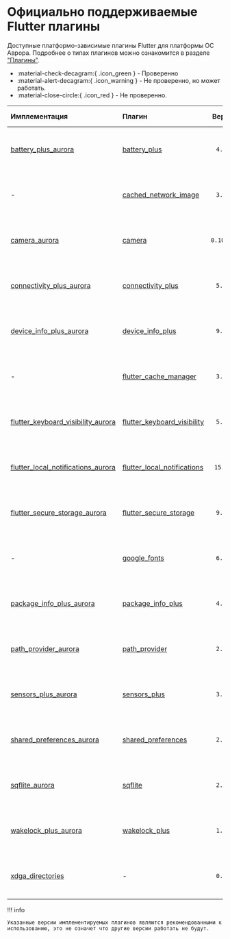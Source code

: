 # Официально поддерживаемые Flutter плагины

Доступные платформо-зависимые плагины Flutter для платформы ОС Аврора. Подробнее о типах плагинов можно ознакомится в разделе
["Плагины"](../structure/plugins.md#_1).

- :material-check-decagram:{ .icon_green } - Проверенно
- :material-alert-decagram:{ .icon_warning } - Не проверенно, но может работать.
- :material-close-circle:{ .icon_red } - Не проверенно.

| Имплементация                                                                                                                                                                  | Плагин                                                                                              |   Версия   |               ОС Аврора 4                |               ОС Аврора 5                | [Client Wrapper](../structure/plugins.md#client-wrapper) |
|:-------------------------------------------------------------------------------------------------------------------------------------------------------------------------------|:----------------------------------------------------------------------------------------------------|:----------:|:----------------------------------------:|:----------------------------------------:|:--------------------------------------------------------:|
| [battery_plus_aurora](https://gitlab.com/omprussia/flutter/flutter-plugins/-/tree/main/packages/battery_plus/battery_plus_aurora)                                              | [battery_plus](https://pub.dev/packages/battery_plus)                                               |  `4.0.2`   | :material-check-decagram:{ .icon_green } | :material-check-decagram:{ .icon_green } |         :material-check-decagram:{ .icon_green }         |
| -                                                                                                                                                                              | [cached_network_image](https://pub.dev/packages/cached_network_image)                               |  `3.3.0`   | :material-check-decagram:{ .icon_green } | :material-check-decagram:{ .icon_green } |         :material-check-decagram:{ .icon_green }         |
| [camera_aurora](https://gitlab.com/omprussia/flutter/flutter-plugins/-/tree/main/packages/camera/camera_aurora)                                                                | [camera](https://pub.dev/packages/camera)                                                           | `0.10.5+5` | :material-check-decagram:{ .icon_green } | :material-check-decagram:{ .icon_green } |         :material-check-decagram:{ .icon_green }         |
| [connectivity_plus_aurora](https://gitlab.com/omprussia/flutter/flutter-plugins/-/tree/main/packages/camera/connectivity_plus_aurora)                                          | [connectivity_plus](https://pub.dev/packages/connectivity_plus)                                     |  `5.0.2`   | :material-check-decagram:{ .icon_green } | :material-check-decagram:{ .icon_green } |         :material-check-decagram:{ .icon_green }         |
| [device_info_plus_aurora](https://gitlab.com/omprussia/flutter/flutter-plugins/-/tree/main/packages/device_info_plus/device_info_plus_aurora)                                  | [device_info_plus](https://pub.dev/packages/device_info_plus)                                       |  `9.0.3`   | :material-check-decagram:{ .icon_green } | :material-check-decagram:{ .icon_green } |         :material-check-decagram:{ .icon_green }         |
| -                                                                                                                                                                              | [flutter_cache_manager](https://pub.dev/packages/flutter_cache_manager)                             |  `3.3.1`   | :material-check-decagram:{ .icon_green } | :material-check-decagram:{ .icon_green } |         :material-check-decagram:{ .icon_green }         |
| [flutter_keyboard_visibility_aurora](https://gitlab.com/omprussia/flutter/flutter-plugins/-/tree/main/packages/flutter_keyboard_visibility/flutter_keyboard_visibility_aurora) | [flutter_keyboard_visibility](https://pub.dev/packages/flutter_keyboard_visibility)                 |  `5.4.1`   | :material-check-decagram:{ .icon_green } | :material-check-decagram:{ .icon_green } |         :material-check-decagram:{ .icon_green }         |
| [flutter_local_notifications_aurora](https://gitlab.com/omprussia/flutter/flutter-plugins/-/tree/main/packages/flutter_local_notifications/flutter_local_notifications_aurora) | [flutter_local_notifications](https://pub.dev/packages/flutter_local_notifications)                 |  `15.1.1`  | :material-check-decagram:{ .icon_green } | :material-check-decagram:{ .icon_green } |         :material-check-decagram:{ .icon_green }         |
| [flutter_secure_storage_aurora](https://gitlab.com/omprussia/flutter/flutter-plugins/-/tree/main/packages/flutter_secure_storage/flutter_secure_storage_aurora)                | [flutter_secure_storage](https://pub.dev/packages/flutter_secure_storage)                           |  `9.0.0`   | :material-check-decagram:{ .icon_green } | :material-check-decagram:{ .icon_green } |         :material-check-decagram:{ .icon_green }         |
| -                                                                                                                                                                              | [google_fonts](https://pub.dev/packages/google_fonts)                                               |  `6.1.0`   | :material-check-decagram:{ .icon_green } | :material-check-decagram:{ .icon_green } |         :material-check-decagram:{ .icon_green }         |
| [package_info_plus_aurora](https://gitlab.com/omprussia/flutter/flutter-plugins/-/tree/main/packages/package_info_plus/package_info_plus_aurora)                               | [package_info_plus](https://pub.dev/packages/package_info_plus)                                     |  `4.1.0`   | :material-check-decagram:{ .icon_green } | :material-check-decagram:{ .icon_green } |         :material-check-decagram:{ .icon_green }         |
| [path_provider_aurora](https://gitlab.com/omprussia/flutter/flutter-plugins/-/tree/main/packages/path_provider/path_provider_aurora)                                           | [path_provider](https://pub.dev/packages/path_provider)                                             |  `2.1.1`   | :material-check-decagram:{ .icon_green } | :material-check-decagram:{ .icon_green } |         :material-check-decagram:{ .icon_green }         |
| [sensors_plus_aurora](https://gitlab.com/omprussia/flutter/flutter-plugins/-/tree/main/packages/sensors_plus/sensors_plus_aurora)                                              | [sensors_plus](https://pub.dev/packages/sensors_plus)                                               |  `3.1.0`   | :material-check-decagram:{ .icon_green } | :material-check-decagram:{ .icon_green } |         :material-check-decagram:{ .icon_green }         |
| [shared_preferences_aurora](https://gitlab.com/omprussia/flutter/flutter-plugins/-/tree/main/packages/shared_preferences/shared_preferences_aurora)                            | [shared_preferences](https://pub.dev/packages/shared_preferences)                                   |  `2.1.2`   | :material-check-decagram:{ .icon_green } | :material-check-decagram:{ .icon_green } |         :material-check-decagram:{ .icon_green }         |
| [sqflite_aurora](https://gitlab.com/omprussia/flutter/flutter-plugins/-/tree/main/packages/sqflite/sqflite_aurora)                                                             | [sqflite](https://pub.dev/packages/sqflite)                                                         |  `2.3.0`   | :material-check-decagram:{ .icon_green } | :material-check-decagram:{ .icon_green } |         :material-check-decagram:{ .icon_green }         |
| [wakelock_plus_aurora](https://gitlab.com/omprussia/flutter/flutter-plugins/-/tree/main/packages/wakelock_plus/wakelock_plus_aurora)                                           | [wakelock_plus](https://pub.dev/packages/wakelock_plus)                                             |  `1.1.1`   | :material-check-decagram:{ .icon_green } | :material-check-decagram:{ .icon_green } |         :material-check-decagram:{ .icon_green }         |
| [xdga_directories](https://gitlab.com/omprussia/flutter/flutter-plugins/-/tree/main/packages/xdga_directories)                                                                 | -                                                                                                   |  `0.0.1`   | :material-check-decagram:{ .icon_green } | :material-check-decagram:{ .icon_green } |         :material-check-decagram:{ .icon_green }         |

!!! info
    
    Указанные версии имплементируемых плагинов являются рекомендованными к использованию, это не означет что другие версии работать не будут.
